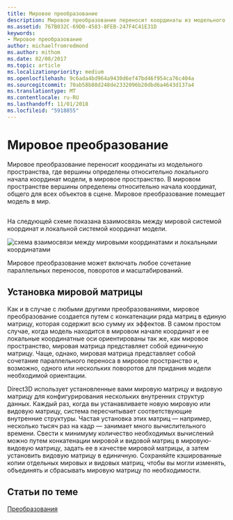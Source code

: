 ```yaml
---
title: Мировое преобразование
description: Мировое преобразование переносит координаты из модельного пространства, где вершины определены относительно локального начала координат модели, в мировое пространство.
ms.assetid: 767B032C-69D0-4583-8FEB-247F4C41E31D
keywords:
- Мировое преобразование
author: michaelfromredmond
ms.author: mithom
ms.date: 02/08/2017
ms.topic: article
ms.localizationpriority: medium
ms.openlocfilehash: 9c6ada4bd964a9430d6ef47bd46f954ca76c404a
ms.sourcegitcommit: 70ab58b88d248de2332096b20dbd6a4643d137a4
ms.translationtype: MT
ms.contentlocale: ru-RU
ms.lasthandoff: 11/01/2018
ms.locfileid: "5918855"
---
```

# <a name="world-transform"></a>Мировое преобразование


Мировое преобразование переносит координаты из модельного пространства, где вершины определены относительно локального начала координат модели, в мировое пространство. В мировом пространстве вершины определены относительно начала координат, общего для всех объектов в сцене. Мировое преобразование помещает модель в мир.

## <span id="What_Is_a_World_Transform"></span><span id="what_is_a_world_transform"></span><span id="WHAT_IS_A_WORLD_TRANSFORM"></span>


На следующей схеме показана взаимосвязь между мировой системой координат и локальной системой координат модели.

![схема взаимосвязи между мировыми координатами и локальными координатами](images/worldcrd.png)

Мировое преобразование может включать любое сочетание параллельных переносов, поворотов и масштабирований.

## <a name="span-idsettingupaworldmatrixxmlspansetting-up-a-world-matrix"></a><span id="SETTING_UP_A_WORLD_MATRIX.XML"></span>Установка мировой матрицы


Как и в случае с любыми другими преобразованиями, мировое преобразование создается путем с конкатенации ряда матриц в единую матрицу, которая содержит всю сумму их эффектов. В самом простом случае, когда модель находится в мировом начале координат и ее локальные координатные оси ориентированы так же, как мировое пространство, мировая матрица представляет собой единичную матрицу. Чаще, однако, мировая матрица представляет собой сочетание параллельного переноса в мировое пространство и, возможно, одного или нескольких поворотов для придания модели необходимой ориентации.

Direct3D использует установленные вами мировую матрицу и видовую матрицу для конфигурирования нескольких внутренних структур данных. Каждый раз, когда вы устанавливаете новую мировую или видовую матрицу, система пересчитывает соответствующие внутренние структуры. Частая установка этих матриц — например, несколько тысяч раз на кадр — занимает много вычислительного времени. Свести к минимуму количество необходимых вычислений можно путем конкатенации мировой и видовой матриц в мировую-видовую матрицу, задать ее в качестве мировой матрицы, а затем установить видовую матрицу в единичную. Сохраняйте кэшированные копии отдельных мировых и видовых матриц, чтобы вы могли изменять, объединять и сбрасывать мировую матрицу по необходимости.

## <a name="span-idrelated-topicsspanrelated-topics"></a><span id="related-topics"></span>Статьи по теме


[Преобразования](transforms.md)

 

 




